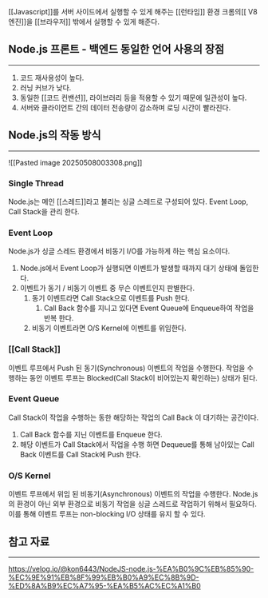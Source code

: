 [[Javascript]]를 서버 사이드에서 실행할 수 있게 해주는 [[런타임]] 환경
크롬의[[ V8 엔진]]을 [[브라우저]] 밖에서 실행할 수 있게 해준다.

## Node.js 프론트 - 백엔드 동일한 언어 사용의 장점
---
1. 코드 재사용성이 높다.
2. 러닝 커브가 낮다.
3. 동일한 [[코드 컨밴션]], 라이브러리 등을 적용할 수 있기 때문에 일관성이 높다.
4. 서버와 클라이언트 간의 데이터 전송량이 감소하며 로딩 시간이 빨라진다.

## Node.js의 작동 방식
---
![[Pasted image 20250508003308.png]]
### Single Thread
Node.js는 메인 [[스레드]]라고 불리는 싱글 스레드로 구성되어 있다.
Event Loop, Call Stack을 관리 한다.

### Event Loop
Node.js가 싱글 스레드 환경에서 비동기 I/O를 가능하게 하는 핵심 요소이다.
1. Node.js에서 Event Loop가 실행되면 이벤트가 발생할 때까지 대기 상태에 돌입한다.
2. 이벤트가 동기 / 비동기 이벤트 중 무슨 이벤트인지 판별한다.
	1.  동기 이벤트라면 Call Stack으로 이벤트를 Push 한다.
		1. Call Back 함수를 지니고 있다면 Event Queue에 Enqueue하여 작업을 반복 한다.
	2.  비동기 이벤트라면 O/S Kernel에 이벤트를 위임한다.

### [[Call Stack]]
이벤트 루프에서 Push 된 동기(Synchronous) 이벤트의 작업을 수행한다.
작업을 수행하는 동안 이벤트 루프는 Blocked(Call Stack이 비어있는지 확인하는) 상태가 된다.

### Event Queue
Call Stack이 작업을 수행하는 동한 해당하는 작업의 Call Back 이 대기하는 공간이다.

1. Call Back 함수를 지닌 이벤트를 Enqueue 한다.
2. 해당 이벤트가 Call Stack에서 작업을 수행 하면 Dequeue를 통해 남아있는 Call Back 이벤트를 Call Stack에 Push 한다.

### O/S Kernel
이벤트 루프에서 위임 된 비동기(Asynchronous) 이벤트의 작업을 수행한다.
Node.js의 환경이 아닌 외부 환경으로 비동기 작업을 싱글 스레드로 작업하기 위해서 필요하다.
이를 통해 이벤트 루프는 non-blocking I/O 상태를 유지 할 수 있다.

## 참고 자료
---
https://velog.io/@kon6443/NodeJS-node.js-%EA%B0%9C%EB%85%90-%EC%9E%91%EB%8F%99%EB%B0%A9%EC%8B%9D-%ED%8A%B9%EC%A7%95-%EA%B5%AC%EC%A1%B0




